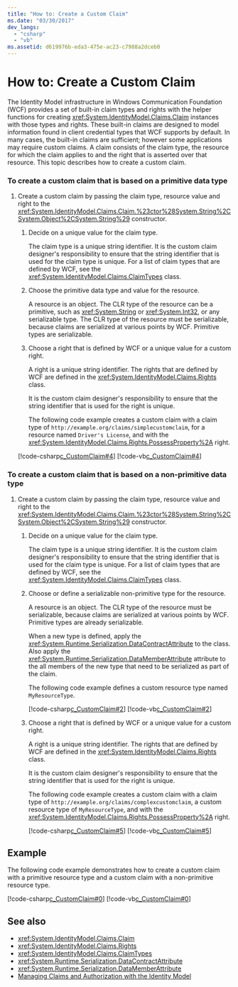 ```yaml
---
title: "How to: Create a Custom Claim"
ms.date: "03/30/2017"
dev_langs: 
  - "csharp"
  - "vb"
ms.assetid: d619976b-eda3-475e-ac23-c7988a2dceb0
---
```

# How to: Create a Custom Claim
The Identity Model infrastructure in Windows Communication Foundation (WCF) provides a set of built-in claim types and rights with the helper functions for creating <xref:System.IdentityModel.Claims.Claim> instances with those types and rights. These built-in claims are designed to model information found in client credential types that WCF supports by default. In many cases, the built-in claims are sufficient; however some applications may require custom claims. A claim consists of the claim type, the resource for which the claim applies to and the right that is asserted over that resource. This topic describes how to create a custom claim.  
  
### To create a custom claim that is based on a primitive data type  
  
1. Create a custom claim by passing the claim type, resource value and right to the <xref:System.IdentityModel.Claims.Claim.%23ctor%28System.String%2CSystem.Object%2CSystem.String%29> constructor.  
  
    1. Decide on a unique value for the claim type.  
  
         The claim type is a unique string identifier. It is the custom claim designer's responsibility to ensure that the string identifier that is used for the claim type is unique. For a list of claim types that are defined by WCF, see the <xref:System.IdentityModel.Claims.ClaimTypes> class.  
  
    2. Choose the primitive data type and value for the resource.  
  
         A resource is an object. The CLR type of the resource can be a primitive, such as <xref:System.String> or <xref:System.Int32>, or any serializable type. The CLR type of the resource must be serializable, because claims are serialized at various points by WCF. Primitive types are serializable.  
  
    3. Choose a right that is defined by WCF or a unique value for a custom right.  
  
         A right is a unique string identifier. The rights that are defined by WCF are defined in the <xref:System.IdentityModel.Claims.Rights> class.  
  
         It is the custom claim designer's responsibility to ensure that the string identifier that is used for the right is unique.  
  
         The following code example creates a custom claim with a claim type of `http://example.org/claims/simplecustomclaim`, for a resource named `Driver's License`, and with the <xref:System.IdentityModel.Claims.Rights.PossessProperty%2A> right.  
  
     [!code-csharp[c_CustomClaim#4](../../../../samples/snippets/csharp/VS_Snippets_CFX/c_customclaim/cs/c_customclaim.cs#4)]
     [!code-vb[c_CustomClaim#4](../../../../samples/snippets/visualbasic/VS_Snippets_CFX/c_customclaim/vb/c_customclaim.vb#4)]  
  
### To create a custom claim that is based on a non-primitive data type  
  
1. Create a custom claim by passing the claim type, resource value and right to the <xref:System.IdentityModel.Claims.Claim.%23ctor%28System.String%2CSystem.Object%2CSystem.String%29> constructor.  
  
    1. Decide on a unique value for the claim type.  
  
         The claim type is a unique string identifier. It is the custom claim designer's responsibility to ensure that the string identifier that is used for the claim type is unique. For a list of claim types that are defined by WCF, see the <xref:System.IdentityModel.Claims.ClaimTypes> class.  
  
    2. Choose or define a serializable non-primitive type for the resource.  
  
         A resource is an object. The CLR type of the resource must be serializable, because claims are serialized at various points by WCF. Primitive types are already serializable.  
  
         When a new type is defined, apply the <xref:System.Runtime.Serialization.DataContractAttribute> to the class. Also apply the <xref:System.Runtime.Serialization.DataMemberAttribute> attribute to the all members of the new type that need to be serialized as part of the claim.  
  
         The following code example defines a custom resource type named `MyResourceType`.  
  
         [!code-csharp[c_CustomClaim#2](../../../../samples/snippets/csharp/VS_Snippets_CFX/c_customclaim/cs/c_customclaim.cs#2)] 
         [!code-vb[c_CustomClaim#2](../../../../samples/snippets/visualbasic/VS_Snippets_CFX/c_customclaim/vb/c_customclaim.vb#2)]        
  
    3. Choose a right that is defined by WCF or a unique value for a custom right.  
  
         A right is a unique string identifier. The rights that are defined by WCF are defined in the <xref:System.IdentityModel.Claims.Rights> class.  
  
         It is the custom claim designer's responsibility to ensure that the string identifier that is used for the right is unique.  
  
         The following code example creates a custom claim with a claim type of `http://example.org/claims/complexcustomclaim`, a custom resource type of `MyResourceType`, and with the <xref:System.IdentityModel.Claims.Rights.PossessProperty%2A> right.  
  
         [!code-csharp[c_CustomClaim#5](../../../../samples/snippets/csharp/VS_Snippets_CFX/c_customclaim/cs/c_customclaim.cs#5)] 
         [!code-vb[c_CustomClaim#5](../../../../samples/snippets/visualbasic/VS_Snippets_CFX/c_customclaim/vb/c_customclaim.vb#5)]     
  
## Example  
 The following code example demonstrates how to create a custom claim with a primitive resource type and a custom claim with a non-primitive resource type.  
  
 [!code-csharp[c_CustomClaim#0](../../../../samples/snippets/csharp/VS_Snippets_CFX/c_customclaim/cs/c_customclaim.cs#0)]
 [!code-vb[c_CustomClaim#0](../../../../samples/snippets/visualbasic/VS_Snippets_CFX/c_customclaim/vb/c_customclaim.vb#0)]  
  
## See also

- <xref:System.IdentityModel.Claims.Claim>
- <xref:System.IdentityModel.Claims.Rights>
- <xref:System.IdentityModel.Claims.ClaimTypes>
- <xref:System.Runtime.Serialization.DataContractAttribute>
- <xref:System.Runtime.Serialization.DataMemberAttribute>
- [Managing Claims and Authorization with the Identity Model](../../../../docs/framework/wcf/feature-details/managing-claims-and-authorization-with-the-identity-model.md)
